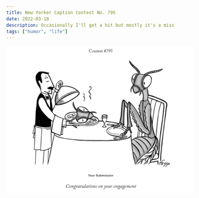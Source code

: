 ```yaml
---
title: New Yorker Caption Contest No. 795
date: 2022-03-18
description: Occasionally I'll get a hit but mostly it's a miss
tags: ["humor", "life"]
---
```

<img src="/assets/img/newyorker795.png">
